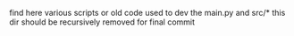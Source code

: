 find here various scripts or old code used to dev the main.py and src/*
this dir should be recursively removed for final commit 
